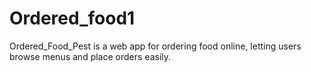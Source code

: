 # Ordered_food1
Ordered_Food_Pest is a web app for ordering food online, letting users browse menus and place orders easily.

